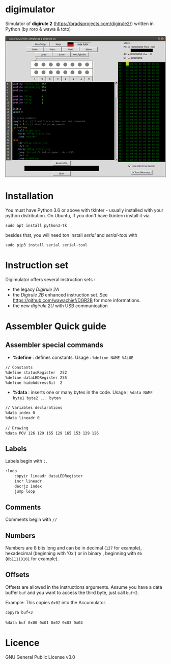 # digimulator
Simulator of **digirule 2** (https://bradsprojects.com/digirule2/) written in Python (by roro &amp; wawa &amp; toto)

![Screen capture](screen.png)

# Installation

You must have Python 3.6 or above with tkInter - usually installed with your python distribution.
On Ubuntu, if you don't have tkintern install it via
```
sudo apt install python3-tk
```

besides that, you will need ton install *serial* and *serial-tool* with
```
sudo pip3 install serial serial-tool
```

# Instruction set

Digimulator offers several instruction sets :
- the legacy *Digirule 2A* 
- the *Digirule 2B* enhanced instruction set. See https://github.com/wawachief/DGR2B for more informations.
- the new *digirule 2U* with USB communication

# Assembler Quick guide

## Assembler special commands

- **%define** : defines constants. Usage : `%define NAME VALUE`
```
// Constants
%define statusRegister  252
%define dataLEDRegister 255
%define hideAddressBit  2
```
- **%data** : inserts one or many bytes in the code. Usage : `%data NAME byte1 byte2 ... byten`
```
// Variables declarations
%data index 0
%data lineadr 0

// Drawing
%data POV 126 129 165 129 165 153 129 126
```

## Labels
Labels begin with `:`.
```
:loop
	copyir lineadr dataLEDRegister
	incr lineadr
	decrjz index
	jump loop
```
## Comments

Comments begin with `//`

## Numbers 

Numbers are 8 bits long and can be in decimal (`127` for example), hexadecimal (beginning with '0x') or in binary , beginning with `0b` (`0b11110101` for example).

## Offsets

Offsets are allowed in the instructions arguments. Assume you have a data buffer   `buf` and you want to access the third byte, just call `buf+2`.

Example: This copies `0x02` into the Accumulator.
```
copyra buf+3

%data buf 0x00 0x01 0x02 0x03 0x04
```


# Licence
GNU General Public License v3.0
